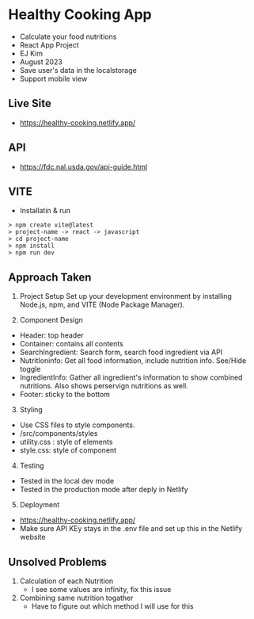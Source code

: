 # Healthy Cooking App
- Calculate your food nutritions
- React App Project
- EJ Kim
- August 2023
- Save user's data in the localstorage
- Support mobile view

## Live Site
- https://healthy-cooking.netlify.app/

## API
- https://fdc.nal.usda.gov/api-guide.html

## VITE
- Installatin & run
``` 
> npm create vite@latest 
> project-name -> react -> javascript
> cd project-name
> npm install
> npm run dev
```

## Approach Taken
1. Project Setup
Set up your development environment by installing Node.js, npm, and VITE (Node Package Manager).

2. Component Design
- Header: top header
- Container: contains all contents
- SearchIngredient: Search form, search food ingredient via API
- NutritIoninfo: Get all food information, include nutrition info. See/Hide toggle
- IngredientInfo: Gather all ingredient's information to show combined nutritions. Also shows perservign nutritions as well.
- Footer: sticky to the bottom

3. Styling
- Use CSS files to style components.
- /src/components/styles
- utility.css : style of elements
- style.css: style of component

4. Testing
- Tested in the local dev mode
- Tested in the production mode after deply in Netlify

5. Deployment
- https://healthy-cooking.netlify.app/
- Make sure API KEy stays in the .env file and set up this in the Netlify website

## Unsolved Problems
1. Calculation of each Nutrition 
    - I see some values are infinity, fix this issue
2. Combining same nutrition togather
    - Have to figure out which method I will use for this